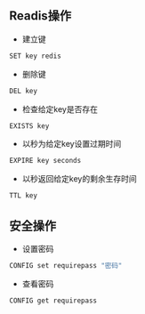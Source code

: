 <!--
 * @Description: 
 * @Version: 1.0
 * @Autor: DaLao
 * @Email: dalao_li@163.com
 * @Date: 2021-01-24 15:25:28
 * @LastEditors: DaLao
 * @LastEditTime: 2022-01-02 20:59:31
-->

## Readis操作

- 建立键
  
```sh
SET key redis
```

- 删除键
  
```sh
DEL key
```

- 检查给定key是否存在

```sh
EXISTS key
```

- 以秒为给定key设置过期时间

```sh
EXPIRE key seconds
```

- 以秒返回给定key的剩余生存时间
```sh
TTL key
```

## 安全操作

- 设置密码

```sh
CONFIG set requirepass "密码"
```

- 查看密码
```sh
CONFIG get requirepass
```

